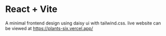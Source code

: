 # React + Vite

A minimal frontend design using daisy ui with tailwind.css. live website can be viewed at https://plants-six.vercel.app/
